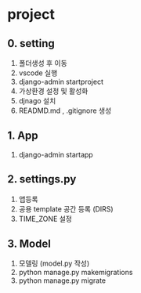 # project

## 0. setting

1. 폴더생성 후 이동
2. vscode 실행
3. django-admin startproject
4. 가상환경 설정 및 활성화
5. djnago 설치
6. READMD.md , .gitignore 생성

## 1. App

1. django-admin startapp

## 2. settings.py

1. 앱등록
2. 공용 template 공간 등록 (DIRS)
3. TIME_ZONE 설정

## 3. Model

1. 모델링 (model.py 작성)
2. python manage.py makemigrations
3. python manage.py migrate